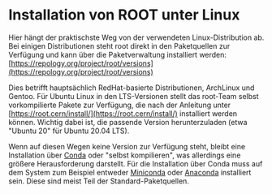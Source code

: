 # Installation von ROOT unter Linux

Hier hängt der praktischste Weg von der verwendeten Linux-Distribution ab. Bei einigen Distributionen steht root direkt in den Paketquellen zur Verfügung und kann über die Paketverwaltung installiert werden:
[https://repology.org/project/root/versions](https://repology.org/project/root/versions)

Dies betrifft hauptsächlich RedHat-basierte Distributionen, ArchLinux und Gentoo. Für Ubuntu Linux in den LTS-Versionen stellt das root-Team selbst vorkompilierte Pakete zur Verfügung, die nach der Anleitung unter
[https://root.cern/install/](https://root.cern/install/)
installiert werden können. Wichtig dabei ist, die passende Version herunterzuladen (etwa "Ubuntu 20" für Ubuntu 20.04 LTS).

Wenn auf diesen Wegen keine Version zur Verfügung steht, bleibt eine Installation über [Conda](https://root.cern/install/#conda) oder "selbst kompilieren", was allerdings eine größere Herausforderung darstellt.
Für die Installation über Conda muss auf dem System zum Beispiel entweder [Miniconda](https://docs.anaconda.com/free/miniconda/index.html) oder [Anaconda](https://docs.anaconda.com/free/anaconda/) installiert sein.
Diese sind meist Teil der Standard-Paketquellen.

